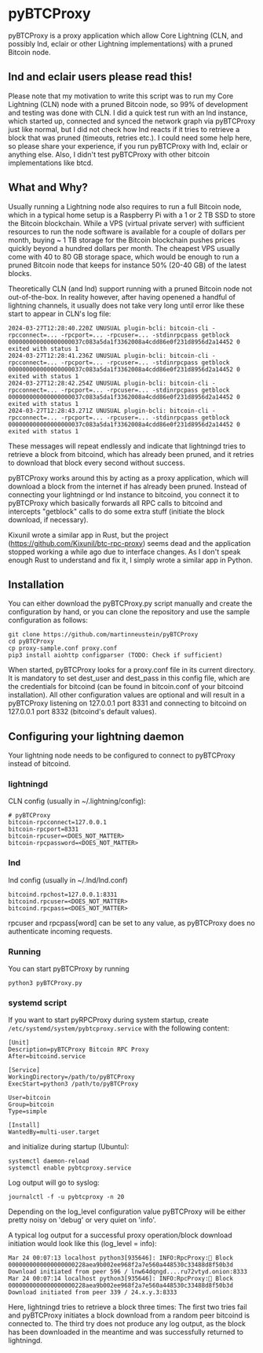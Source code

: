 # pyBTCProxy
pyBTCProxy is a proxy application which allow Core Lightning (CLN, and possibly lnd, eclair or other Lightning implementations) with a pruned Bitcoin node.

## lnd and eclair users please read this!
Please note that my motivation to write this script was to run my Core Lightning (CLN) node with a pruned Bitcoin node, so 99% of development and testing was done with CLN. I did a quick test run with an lnd instance, which started up, connected and synced the network graph via pyBTCProxy just like normal, but I did not check how lnd reacts if it tries to retrieve a block that was pruned (timeouts, retries etc.). I could need some help here, so please share your experience, if you run pyBTCProxy with lnd, eclair or anything else. Also, I didn't test pyBTCProxy with other bitcoin implementations like btcd.


## What and Why?
Usually running a Lightning node also requires to run a full Bitcoin node, which in a typical home setup is a Raspberry Pi with a 1 or 2 TB SSD to store the Bitcoin blockchain. While a VPS (virtual private server) with sufficient resources to run the node software is available for a couple of dollars per month, buying ~ 1 TB storage for the Bitcoin blockchain pushes prices quickly beyond a hundred dollars per month. The cheapest VPS usually come with 40 to 80 GB storage space, which would be enough to run a pruned Bitcoin node that keeps for instance 50% (20-40 GB) of the latest blocks.

Theoretically CLN (and lnd) support running with a pruned Bitcoin node not out-of-the-box. In reality however, after having openened a handful of lightning channels, it usually does not take very long until error like these start to appear in CLN's log file:

```
2024-03-27T12:28:40.220Z UNUSUAL plugin-bcli: bitcoin-cli -rpcconnect=... -rpcport=... -rpcuser=... -stdinrpcpass getblock 000000000000000000037c083a5da1f3362008a4cdd86e0f231d8956d2a14452 0 exited with status 1
2024-03-27T12:28:41.236Z UNUSUAL plugin-bcli: bitcoin-cli -rpcconnect=... -rpcport=... -rpcuser=... -stdinrpcpass getblock 000000000000000000037c083a5da1f3362008a4cdd86e0f231d8956d2a14452 0 exited with status 1
2024-03-27T12:28:42.254Z UNUSUAL plugin-bcli: bitcoin-cli -rpcconnect=... -rpcport=... -rpcuser=... -stdinrpcpass getblock 000000000000000000037c083a5da1f3362008a4cdd86e0f231d8956d2a14452 0 exited with status 1
2024-03-27T12:28:43.271Z UNUSUAL plugin-bcli: bitcoin-cli -rpcconnect=... -rpcport=... -rpcuser=... -stdinrpcpass getblock 000000000000000000037c083a5da1f3362008a4cdd86e0f231d8956d2a14452 0 exited with status 1
```
These messages will repeat endlessly and indicate that lightningd tries to retrieve a block from bitcoind, which has already been pruned, and it retries to download that block every second without success. 

pyBTCProxy works around this by acting as a proxy application, which will download a block from the internet if has already been pruned. Instead of connecting your lightningd or lnd instance to bitcoind, you connect it to pyBTCProxy which basically forwards all RPC calls to bitcoind and intercepts "getblock" calls to do some extra stuff (initiate the block download, if necessary). 

Kixunil wrote a similar app in Rust, but the project (https://github.com/Kixunil/btc-rpc-proxy) seems dead and the application stopped working a while ago due to interface changes. As I don't speak enough Rust to understand and fix it, I simply wrote a similar app in Python. 

## Installation

You can either download the pyBTCProxy.py script manually and create the configuration by hand, or you can clone the repository and use the sample configuration as follows:

```
git clone https://github.com/martinneustein/pyBTCProxy
cd pyBTCProxy
cp proxy-sample.conf proxy.conf
pip3 install aiohttp configparser (TODO: Check if sufficient)
```

When started, pyBTCProxy looks for a proxy.conf file in its current directory. It is mandatory to set dest_user and dest_pass in this config file, which are the credentials for bitcoind (can be found in bitcoin.conf of your bitcoind installation). All other configuration values are optional and will result in a pyBTCProxy listening on 127.0.0.1 port 8331 and connecting to bitcoind on 127.0.0.1 port 8332 (bitcoind's default values).

## Configuring your lightning daemon
Your lightning node needs to be configured to connect to pyBTCProxy instead of bitcoind.

### lightningd
CLN config (usually in ~/.lightning/config):

```
# pyBTCProxy
bitcoin-rpcconnect=127.0.0.1
bitcoin-rpcport=8331
bitcoin-rpcuser=<DOES_NOT_MATTER>
bitcoin-rpcpassword=<DOES_NOT_MATTER>
```

### lnd
lnd config (usually in ~/.lnd/lnd.conf)

```
bitcoind.rpchost=127.0.0.1:8331
bitcoind.rpcuser=<DOES_NOT_MATTER>
bitcoind.rpcpass=<DOES_NOT_MATTER>
```

rpcuser and rpcpass[word] can be set to any value, as pyBTCProxy does no authenticate incoming requests.


### Running

You can start pyBTCProxy by running

```
python3 pyBTCProxy.py
```

### systemd script

If you want to start pyRPCProxy during system startup, create ```/etc/systemd/system/pybtcproxy.service``` with the following content:

```
[Unit]
Description=pyBTCProxy Bitcoin RPC Proxy
After=bitcoind.service

[Service]
WorkingDirectory=/path/to/pyBTCProxy
ExecStart=python3 /path/to/pyBTCProxy

User=bitcoin
Group=bitcoin
Type=simple

[Install]
WantedBy=multi-user.target
```

and initialize during startup (Ubuntu):

```
systemctl daemon-reload
systemctl enable pybtcproxy.service
```

Log output will go to syslog:

```
journalctl -f -u pybtcproxy -n 20
```

Depending on the log_level configuration value pyBTCProxy will be either pretty noisy on 'debug' or very quiet on 'info'.

A typical log output for a successful proxy operation/block download initiation would look like this (log_level = info):

```
Mar 24 00:07:13 localhost python3[935646]: INFO:RpcProxy:🐙 Block 0000000000000000000228aea9b002ee968f2a7e560a448530c33488d8f50b3d Download initiated from peer 596 / lnw64dqngd....ru72vtyd.onion:8333
Mar 24 00:07:14 localhost python3[935646]: INFO:RpcProxy:🎯 Block 0000000000000000000228aea9b002ee968f2a7e560a448530c33488d8f50b3d Download initiated from peer 339 / 24.x.y.3:8333
```

Here, lightningd tries to retrieve a block three times: The first two tries fail and pyBTCProxy initiates a block download from a random peer bitcoind is connected to. The third try does not produce any log output, as the block has been downloaded in the meantime and was successfully returned to lightningd.
